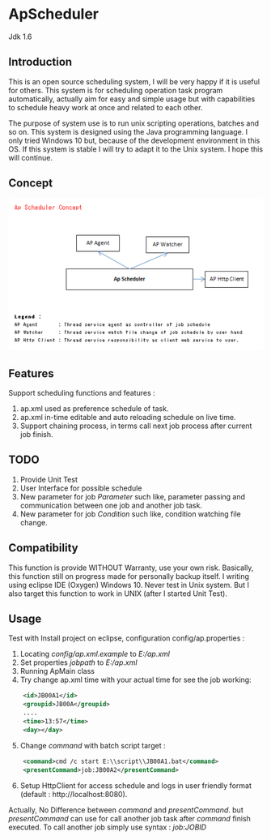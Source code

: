 ApScheduler 
=========
Jdk 1.6

Introduction
------------
This is an open source scheduling system, I will be very happy if it is useful for others. This system is for scheduling operation task program automatically, actually aim for easy and simple usage but with capabilities to schedule heavy work at once and related to each other.

The purpose of system use is to run unix scripting operations, batches and so on. This system is designed using the Java programming language. I only tried Windows 10 but, because of the development environment in this OS. If this system is stable I will try to adapt it to the Unix system. I hope this will continue.

Concept
-------
![alt text](https://raw.githubusercontent.com/aseven7/ap-scheduler/master/docs/img/concept.png "Concept flow")

Features
--------
Support scheduling functions and features :
1. ap.xml used as preference schedule of task.
2. ap.xml in-time editable and auto reloading schedule on live time.
3. Support chaining process, in terms call next job process after current job finish.

TODO
----
1. Provide Unit Test
2. User Interface for possible schedule
3. New parameter for job *Parameter* such like, parameter passing and communication between one job and another job task.
4. New parameter for job *Condition* such like, condition watching file change.

Compatibility
-------------
This function is provide WITHOUT Warranty, use your own risk. Basically, this function still on progress made for personally backup itself. I writing using eclipse IDE (Oxygen) Windows 10. Never test in Unix system. But I also target this function to work in UNIX (after I started Unit Test).

Usage
-----
Test with Install project on eclipse, configuration config/ap.properties :
1. Locating *config/ap.xml.example* to *E:/ap.xml*
2. Set properties *jobpath* to *E:/ap.xml*
3. Running ApMain class
4. Try change ap.xml time with your actual time for see the job working:
```xml
	<id>JB00A1</id>
	<groupid>JB00A</groupid>
	....
	<time>13:57</time>
	<day></day>
```
5. Change *command* with batch script target :
```xml
	<command>cmd /c start E:\\script\\JB00A1.bat</command>
	<presentCommand>job:JB00A2</presentCommand>
```
6. Setup HttpClient for access schedule and logs in user friendly format (default : http://localhost:8080).

Actually, No Difference between *command* and *presentCommand*. but *presentCommand* can use for call another job task after *command* finish executed. To call another job simply use syntax :
*job:JOBID*
